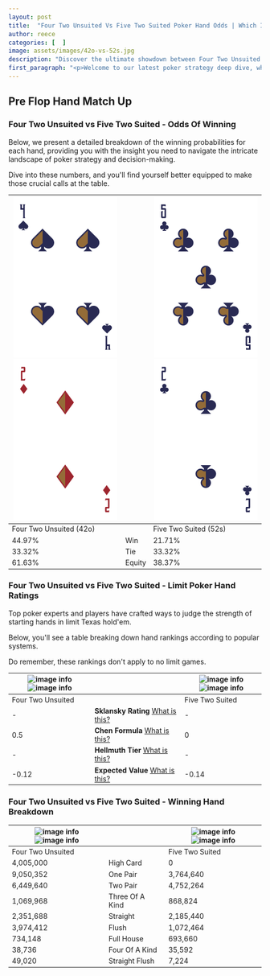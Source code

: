 ```yaml
---
layout: post
title:  "Four Two Unsuited Vs Five Two Suited Poker Hand Odds | Which Is The Better Hand In Poker? A Complete Guide"
author: reece
categories: [  ]
image: assets/images/42o-vs-52s.jpg
description: "Discover the ultimate showdown between Four Two Unsuited and Five Two Suited in poker! Uncover the odds, strategies, and scenarios where one hand triumphs over the other. Get ready to up your poker game with this thrilling analysis."
first_paragraph: "<p>Welcome to our latest poker strategy deep dive, where we're pitting two distinct hands against each other in a high-stakes showdown: Four Two Unsuited vs Five Two Suited.</p><p>In the dynamic world of poker, every decision counts, and knowing which hand holds the upper hand is key to your success at the table.</p><p>In this article, we'll dissect these two hands, explore the scenarios where one dominates the other, and equip you with the knowledge to make strategic choices that can tip the odds in your favor.</p><p>Get ready to unravel the intriguing dynamics of these poker hands and elevate your game to new heights.</p>"
---
```




[comment]: # (sp0)

## Pre Flop Hand Match Up

<div class="table hand-ratings" markdown="1"> 



### Four Two Unsuited vs Five Two Suited - Odds Of Winning

Below, we present a detailed breakdown of the winning probabilities for each hand, providing you with the insight you need to navigate the intricate landscape of poker strategy and decision-making. 

Dive into these numbers, and you'll find yourself better equipped to make those crucial calls at the table.


    
| ![image info](assets/images/hand1/4.png) ![image info](assets/images/hand1/2o.png) |  | ![image info](assets/images/hand2/5.png) ![image info](assets/images/hand2/2.png) |
| -------- | -------- | -------- |
| Four Two Unsuited (42o) |  | Five Two Suited (52s) |
| 44.97% | Win | 21.71% |
| 33.32% | Tie | 33.32% |
| 61.63% | Equity | 38.37% |




[comment]: # (sp1)



### Four Two Unsuited vs Five Two Suited - Limit Poker Hand Ratings

Top poker experts and players have crafted ways to judge the strength of starting hands in limit Texas hold'em. 

Below, you'll see a table breaking down hand rankings according to popular systems. 

Do remember, these rankings don't apply to no limit games.


    
| ![image info](https://www.riverpairs.com/assets/images/hand1/4.png) ![image info](https://www.riverpairs.com/assets/images/hand1/2o.png) |  | ![image info](https://www.riverpairs.com/assets/images/hand2/5.png) ![image info](https://www.riverpairs.com/assets/images/hand2/2.png) |
| -------- | -------- | -------- |
| Four Two Unsuited |  | Five Two Suited |
| - | **Sklansky Rating** [What is this?](/sklansky-rating-explained) | - |
| 0.5 | **Chen Formula** [What is this?](/chen-formula-explained) | 0 |
| - | **Hellmuth Tier** [What is this?](/Hellmuth-tier-explained) | - |
| -0.12 | **Expected Value** [What is this?](/expected-value-explained) | -0.14 |




[comment]: # (sp2)



### Four Two Unsuited vs Five Two Suited - Winning Hand Breakdown


    
| ![image info](https://www.riverpairs.com/assets/images/hand1/4.png) ![image info](https://www.riverpairs.com/assets/images/hand1/2o.png) |  | ![image info](https://www.riverpairs.com/assets/images/hand2/5.png) ![image info](https://www.riverpairs.com/assets/images/hand2/2.png) |
| -------- | -------- | -------- |
| Four Two Unsuited |  | Five Two Suited |
| 4,005,000 | High Card | 0 |
| 9,050,352 | One Pair | 3,764,640 |
| 6,449,640 | Two Pair | 4,752,264 |
| 1,069,968 | Three Of A Kind | 868,824 |
| 2,351,688 | Straight | 2,185,440 |
| 3,974,412 | Flush | 1,072,464 |
| 734,148 | Full House | 693,660 |
| 38,736 | Four Of A Kind | 35,592 |
| 49,020 | Straight Flush | 7,224 |




[comment]: # (sp3)



</div>

[comment]: # (sp4)



[comment]: # (sp5)

